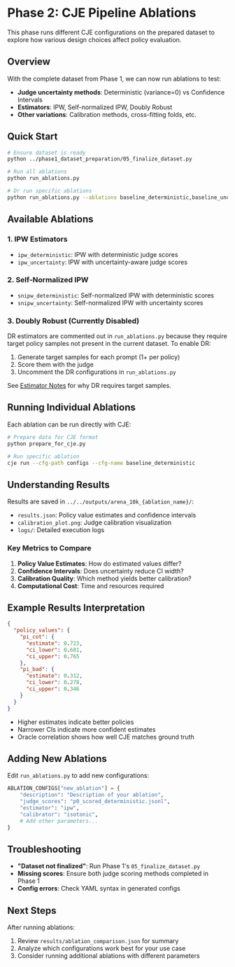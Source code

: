# Phase 2: CJE Pipeline Ablations

This phase runs different CJE configurations on the prepared dataset to explore how various design choices affect policy evaluation.

## Overview

With the complete dataset from Phase 1, we can now run ablations to test:
- **Judge uncertainty methods**: Deterministic (variance=0) vs Confidence Intervals
- **Estimators**: IPW, Self-normalized IPW, Doubly Robust
- **Other variations**: Calibration methods, cross-fitting folds, etc.

## Quick Start

```bash
# Ensure dataset is ready
python ../phase1_dataset_preparation/05_finalize_dataset.py

# Run all ablations
python run_ablations.py

# Or run specific ablations
python run_ablations.py --ablations baseline_deterministic,baseline_uncertainty
```

## Available Ablations

### 1. IPW Estimators
- `ipw_deterministic`: IPW with deterministic judge scores
- `ipw_uncertainty`: IPW with uncertainty-aware judge scores

### 2. Self-Normalized IPW
- `snipw_deterministic`: Self-normalized IPW with deterministic scores
- `snipw_uncertainty`: Self-normalized IPW with uncertainty scores

### 3. Doubly Robust (Currently Disabled)
DR estimators are commented out in `run_ablations.py` because they require target policy samples not present in the current dataset. To enable DR:
1. Generate target samples for each prompt (1+ per policy)
2. Score them with the judge
3. Uncomment the DR configurations in `run_ablations.py`

See [Estimator Notes](../ESTIMATOR_NOTES.md) for why DR requires target samples.

## Running Individual Ablations

Each ablation can be run directly with CJE:

```bash
# Prepare data for CJE format
python prepare_for_cje.py

# Run specific ablation
cje run --cfg-path configs --cfg-name baseline_deterministic
```

## Understanding Results

Results are saved in `../../outputs/arena_10k_{ablation_name}/`:
- `results.json`: Policy value estimates and confidence intervals
- `calibration_plot.png`: Judge calibration visualization
- `logs/`: Detailed execution logs

### Key Metrics to Compare

1. **Policy Value Estimates**: How do estimated values differ?
2. **Confidence Intervals**: Does uncertainty reduce CI width?
3. **Calibration Quality**: Which method yields better calibration?
4. **Computational Cost**: Time and resources required

## Example Results Interpretation

```json
{
  "policy_values": {
    "pi_cot": {
      "estimate": 0.723,
      "ci_lower": 0.681,
      "ci_upper": 0.765
    },
    "pi_bad": {
      "estimate": 0.312,
      "ci_lower": 0.278,
      "ci_upper": 0.346
    }
  }
}
```

- Higher estimates indicate better policies
- Narrower CIs indicate more confident estimates
- Oracle correlation shows how well CJE matches ground truth

## Adding New Ablations

Edit `run_ablations.py` to add new configurations:

```python
ABLATION_CONFIGS["new_ablation"] = {
    "description": "Description of your ablation",
    "judge_scores": "p0_scored_deterministic.jsonl",
    "estimator": "ipw",
    "calibrator": "isotonic",
    # Add other parameters...
}
```

## Troubleshooting

- **"Dataset not finalized"**: Run Phase 1's `05_finalize_dataset.py`
- **Missing scores**: Ensure both judge scoring methods completed in Phase 1
- **Config errors**: Check YAML syntax in generated configs

## Next Steps

After running ablations:
1. Review `results/ablation_comparison.json` for summary
2. Analyze which configurations work best for your use case
3. Consider running additional ablations with different parameters